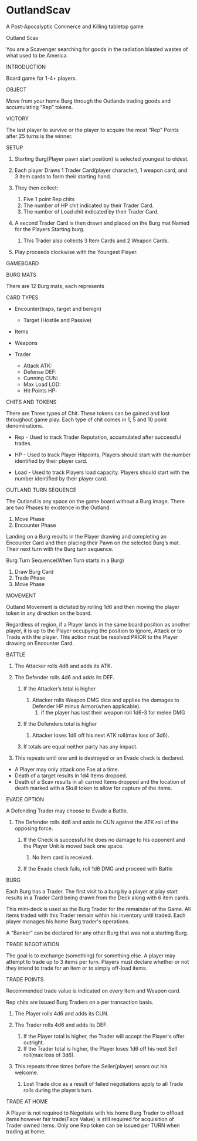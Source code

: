 # OutlandScav
A Post-Apocalyptic Commerce and Killing tabletop game 


Outland Scav

You are a Scavenger searching for goods in the radiation blasted wastes of what used to be America.

  

INTRODUCTION

Board game for 1-4+ players. 

  

OBJECT

Move from your home Burg through the Outlands trading goods and accumulating “Rep” tokens.

  

VICTORY

The last player to survive or the player to acquire the most “Rep” Points after 25 turns is the winner.

  

SETUP

1. Starting Burg(Player pawn start position) is selected youngest to oldest. 
2. Each player Draws 1 Trader Card(player character), 1 weapon card, and 3 Item cards to form their starting hand.  
3. They then collect: 
    1. Five 1 point Rep chits  
    2. The number of HP chit indicated by their Trader Card. 
    3. The number of Load chit indicated by their Trader Card. 

4. A second Trader Card is then drawn and placed on the Burg mat Named for the Players Starting burg. 
    1. This Trader also collects 3 Item Cards and 2 Weapon Cards. 

5. Play proceeds clockwise with the Youngest Player. 
  
  

GAMEBOARD

  

BURG MATS

There are 12 Burg mats, each represents

  

CARD TYPES

- Encounter(traps, target and benign) 
    - Target (Hostile and Passive) 

- Items 
- Weapons 
- Trader 
    - Attack ATK:  
    - Defense DEF: 
    - Cunning CUN: 
    - Max Load LOD: 
    - Hit Points HP: 

  

CHITS AND TOKENS

There are Three types of Chit. These tokens can be gained and lost throughout game play. Each type of chit comes in 1, 5 and 10 point denominations.

- Rep - Used to track Trader Reputation, accumulated after successful trades.  

- HP - Used to track Player Hitpoints, Players should start with the number identified by their player card. 
- Load - Used to track Players load capacity. Players should start with the number identified by their player card.  
  

OUTLAND TURN SEQUENCE

The Outland is any space on the game board without a Burg image. There are two Phases to existence in the Outland.

1. Move Phase 
2. Encounter Phase 

Landing on a Burg results in the Player drawing and completing an Encounter Card and then placing their Pawn on the selected Burg’s mat. Their next turn with the Burg turn sequence.

  

Burg Turn Sequence(When Turn starts in a Burg)

1. Draw Burg Card 
2. Trade Phase 
3. Move Phase 
  

MOVEMENT

Outland Movement is dictated by rolling 1d6 and then moving the player token in any direction on the board.

Regardless of region, if a Player lands in the same board position as another player, it is up to the Player occupying the position to Ignore, Attack or to Trade with the player. This action must be resolved PRIOR to the Player drawing an Encounter Card.

  

BATTLE 

1. The Attacker rolls 4d6 and adds its ATK.  
2. The Defender rolls 4d6 and adds its DEF.  
    1. If the Attacker’s total is higher 
        1. Attacker rolls Weapon DMG dice and applies the damages to Defender HP minus Armor(when applicable).  
            1. if the player has lost their weapon roll 1d6-3 for melee DMG 

    2. If the Defenders total is higher 
        1. Attacker loses 1d6 off his next ATK roll(max loss of 3d6). 

    3. If totals are equal neither party has any impact. 

3. This repeats until one unit is destroyed or an Evade check is declared. 
  

- A Player may only attack one Foe at a time.  
- Death of a target results in 1d4 Items dropped. 
- Death of a Scav results in all carried Items dropped and the location of death marked with a Skull token to allow for capture of the items. 
  

EVADE OPTION

A Defending Trader may choose to Evade a Battle. 

1. The Defender rolls 4d6 and adds its CUN against the ATK roll of the opposing force. 
    1. If the Check is successful he does no damage to his opponent and the Player Unit is moved back one space.  
        1. No Item card is received. 

    2. If the Evade check fails, roll 1d6 DMG and proceed with Battle  

  

BURG

Each Burg has a Trader. The first visit to a burg by a player at play start results in a Trader Card being drawn from the Deck along with 6 item cards. 

This mini-deck is used as the Burg Trader for the remainder of the Game. All items traded with this Trader remain within his inventory until traded. Each player manages his home Burg trader's operations. 

  

A “Banker” can be declared for any other Burg that was not a starting Burg.

  

TRADE NEGOTIATION

The goal is to exchange (something) for something else. A player may attempt to trade up to 3 items per turn. Players must declare whether or not they intend to trade for an item or to simply off-load items.

  

TRADE POINTS

Recommended trade value is indicated on every Item and Weapon card. 

Rep chits are issued Burg Traders on a per transaction basis.

  

1. The Player rolls 4d6 and adds its CUN.  
2. The Trader rolls 4d6 and adds its DEF. 
    1. If the Player total is higher, the Trader will accept the Player's offer outright. 
    2. If the Trader total is higher, the Player loses 1d6 off his next Sell roll(max loss of 3d6). 

3. This repeats three times before the Seller(player) wears out his welcome. 
    1. Lost Trade dice as a result of failed negotiations apply to all Trade rolls during the player’s turn. 

  

TRADE AT HOME

A Player is not required to Negotiate with his home Burg Trader to offload items however fair trade(Face Value) is still required for acquisition of Trader owned items. Only one Rep token can be issued per TURN when trading at home.
